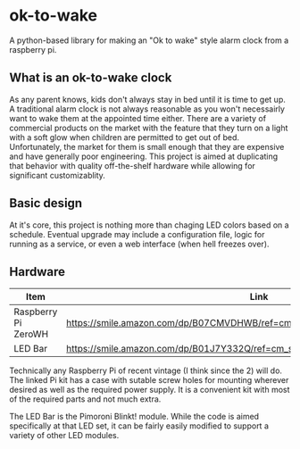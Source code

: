 # ok-to-wake
A python-based library for making an "Ok to wake" style alarm clock from a raspberry pi.

## What is an ok-to-wake clock
As any parent knows, kids don't always stay in bed until it is time to get up. A traditional alarm clock is not always reasonable as you won't necessairly want to wake them at the appointed time either. There are a variety of commercial products on the market with the feature that they turn on a light with a soft glow when children are permitted to get out of bed. Unfortunately, the market for them is small enough that they are expensive and have generally poor engineering. This project is aimed at duplicating that behavior with quality off-the-shelf hardware while allowing for significant customizablity.

## Basic design
At it's core, this project is nothing more than chaging LED colors based on a schedule. Eventual upgrade may include a configuration file, logic for running as a service, or even a web interface (when hell freezes over).

## Hardware

| Item | Link |
| ---- | ---- |
| Raspberry Pi ZeroWH | https://smile.amazon.com/dp/B07CMVDHWB/ref=cm_sw_em_r_mt_dp_U_poZuEb546QE5G |
| LED Bar | https://smile.amazon.com/dp/B01J7Y332Q/ref=cm_sw_em_r_mt_dp_U_0mZuEbVDB30VQ |

Technically any Raspberry Pi of recent vintage (I think since the 2) will do. The linked Pi kit has a case with sutable screw holes for mounting wherever desired as well as the required power supply. It is a convenient kit with most of the required parts and not much extra.

The LED Bar is the Pimoroni Blinkt! module. While the code is aimed specifically at that LED set, it can be fairly easily modified to support a variety of other LED modules.
